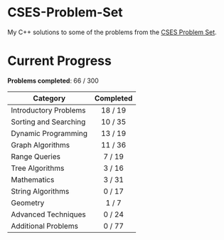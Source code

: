 # CSES-Problem-Set
My C++ solutions to some of the problems from the [CSES Problem Set](https://cses.fi/problemset/).

# Current Progress
**Problems completed**: 66 / 300

| Category | Completed |
| -------- | :-------: |
| Introductory Problems | 18 / 19 |
| Sorting and Searching | 10 / 35 |
| Dynamic Programming   | 13 / 19 |
| Graph Algorithms      | 11 / 36 |
| Range Queries         | 7 / 19  |
| Tree Algorithms       | 3 / 16  |
| Mathematics           | 3 / 31  |
| String Algorithms     | 0 / 17  |
| Geometry              | 1 / 7   |
| Advanced Techniques   | 0 / 24  |
| Additional Problems   | 0 / 77  |